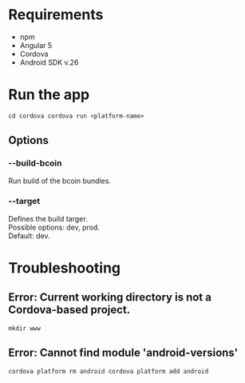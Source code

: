 # Requirements

* npm
* Angular 5
* Cordova
* Android SDK v.26

# Run the app
`
cd cordova
cordova run <platform-name>
`
## Options
### --build-bcoin
Run build of the bcoin bundles.
### --target
Defines the build targer. <br />
Possible options: dev, prod. <br />
Default: dev.

# Troubleshooting
## Error: Current working directory is not a Cordova-based project.
`mkdir www`
## Error: Cannot find module 'android-versions'
`
cordova platform rm android
cordova platform add android
`